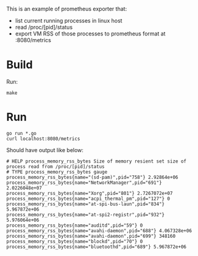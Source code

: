 This is an example of prometheus exporter that:
- list current running processes in linux host
- read /proc/[pid]/status
- export VM RSS of those processes to prometheus format at :8080/metrics


# Build
Run:

    make


# Run

    go run *.go
    curl localhost:8080/metrics

Should have output like below:

    # HELP process_memory_rss_bytes Size of memory resient set size of process read from /proc/[pid]/status
    # TYPE process_memory_rss_bytes gauge
    process_memory_rss_bytes{name="(sd-pam)",pid="758"} 2.92864e+06
    process_memory_rss_bytes{name="NetworkManager",pid="691"} 2.0226048e+07
    process_memory_rss_bytes{name="Xorg",pid="801"} 2.7267072e+07
    process_memory_rss_bytes{name="acpi_thermal_pm",pid="127"} 0
    process_memory_rss_bytes{name="at-spi-bus-laun",pid="834"} 5.967872e+06
    process_memory_rss_bytes{name="at-spi2-registr",pid="932"} 5.976064e+06
    process_memory_rss_bytes{name="auditd",pid="59"} 0
    process_memory_rss_bytes{name="avahi-daemon",pid="688"} 4.067328e+06
    process_memory_rss_bytes{name="avahi-daemon",pid="699"} 348160
    process_memory_rss_bytes{name="blockd",pid="70"} 0
    process_memory_rss_bytes{name="bluetoothd",pid="689"} 5.967872e+06

